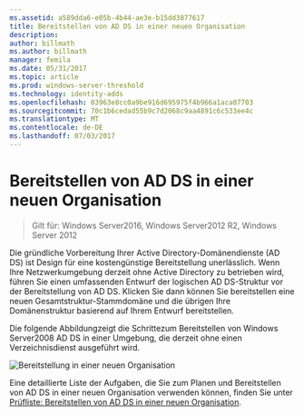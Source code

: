 ```yaml
---
ms.assetid: a589dda6-e05b-4b44-ae3e-b15dd3877617
title: Bereitstellen von AD DS in einer neuen Organisation
description: 
author: billmath
ms.author: billmath
manager: femila
ms.date: 05/31/2017
ms.topic: article
ms.prod: windows-server-threshold
ms.technology: identity-adds
ms.openlocfilehash: 03963e8cc0a9be916d695975f4b966a1aca07703
ms.sourcegitcommit: 70c1b6cedad55b9c7d2068c9aa4891c6c533ee4c
ms.translationtype: MT
ms.contentlocale: de-DE
ms.lasthandoff: 07/03/2017
---
```

# <a name="deploying-ad-ds-in-a-new-organization"></a>Bereitstellen von AD DS in einer neuen Organisation

>Gilt für: Windows Server2016, Windows Server2012 R2, Windows Server 2012

Die gründliche Vorbereitung Ihrer Active Directory-Domänendienste (AD DS) ist Design für eine kostengünstige Bereitstellung unerlässlich. Wenn Ihre Netzwerkumgebung derzeit ohne Active Directory zu betrieben wird, führen Sie einen umfassenden Entwurf der logischen AD DS-Struktur vor der Bereitstellung von AD DS. Klicken Sie dann können Sie bereitstellen eine neuen Gesamtstruktur-Stammdomäne und die übrigen Ihre Domänenstruktur basierend auf Ihrem Entwurf bereitstellen.  
  
Die folgende Abbildungzeigt die Schrittezum Bereitstellen von Windows Server2008 AD DS in einer Umgebung, die derzeit ohne einen Verzeichnisdienst ausgeführt wird.  
  
![Bereitstellung in einer neuen Organisation](media/Deploying-AD-DS-in-a-New-Organization/daa38971-86f2-4033-9442-0cdff9ecc48f.gif)  
  
Eine detaillierte Liste der Aufgaben, die Sie zum Planen und Bereitstellen von AD DS in einer neuen Organisation verwenden können, finden Sie unter [Prüfliste: Bereitstellen von AD DS in einer neuen Organisation](https://technet.microsoft.com/library/cc725897.aspx).  
  


